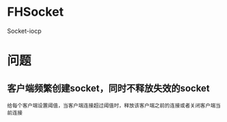 # FHSocket
Socket-iocp
# 问题
## 客户端频繁创建socket，同时不释放失效的socket
    给每个客户端设置阈值，当客户端连接超过阈值时，释放该客户端之前的连接或者关闭客户端当前连接